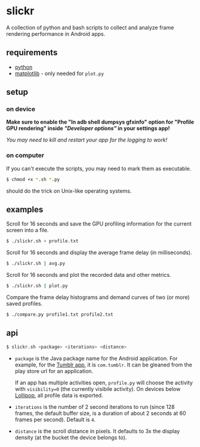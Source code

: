 slickr
======

A collection of python and bash scripts to collect and analyze frame rendering performance in Android apps.

## requirements

* [python](https://www.python.org/)
* [matplotlib](http://matplotlib.org/) - only needed for `plot.py`

## setup

### on device

**Make sure to enable the "In adb shell dumpsys gfxinfo" option for "Profile GPU rendering" inside _"Developer options"_ in your settings app!**

_You may need to kill and restart your app for the logging to work!_

### on computer

If you can't execute the scripts, you may need to mark them as executable.

```bash
$ chmod +x *.sh *.py
```

should do the trick on Unix-like operating systems.

## examples

Scroll for 16 seconds and save the GPU profiling information for the current screen into a file.

```bash
$ ./slickr.sh > profile.txt
```

Scroll for 16 seconds and display the average frame delay (in milliseconds).

```bash
$ ./slickr.sh | avg.py
```

Scroll for 16 seconds and plot the recorded data and other metrics.

```bash
$ ./slickr.sh | plot.py
```

Compare the frame delay histograms and demand curves of two (or more) saved profiles.

```bash
$ ./compare.py profile1.txt profile2.txt
```

## api

```bash
$ slickr.sh <package> <iterations> <distance>
```

* `package` is the Java package name for the Android application. For example, for the [Tumblr app](https://play.google.com/store/apps/details?id=com.tumblr), it is `com.tumblr`. It can be gleaned from the play store url for an application.

    If an app has multiple activities open, `profile.py` will choose the activity with `visibility=0` (the currently visibile activity). On devices below [Lollipop](https://developer.android.com/about/versions/lollipop.html), all profile data is exported.

* `iterations` is the number of 2 second iterations to run (since 128 frames, the default buffer size, is a duration of about 2 seconds at 60 frames per second). Default is `4`.

* `distance` is the scroll distance in pixels. It defaults to 3x the display density (at the bucket the device belongs to).
